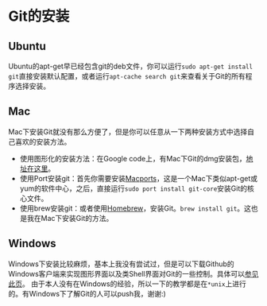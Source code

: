# Git的安装

## Ubuntu
Ubuntu的apt-get早已经包含git的deb文件，你可以运行`sudo apt-get install git`直接安装默认配置，或者运行`apt-cache search git`来查看关于Git的所有程序选择安装。

## Mac
Mac下安装Git就没有那么方便了，但是你可以任意从一下两种安装方式中选择自己喜欢的安装方法。
* 使用图形化的安装方法：在Google code上，有Mac下Git的dmg安装包，[地址在这里](http://code.google.com/p/git-osx-installer/)。
* 使用Port安装git：首先你需要安装[Macports](http://www.macports.org/)，这是一个Mac下类似apt-get或yum的软件中心，之后，直接运行`sudo port install git-core`安装Git的核心文件。
* 使用brew安装git：或者使用[Homebrew](https://github.com/mxcl/homebrew)，安装Git。`brew install git`。这也是我在Mac下安装Git的方法。

## Windows
Windows下安装比较麻烦，基本上我没有尝试过，但是可以下载Github的Windows客户端来实现图形界面以及类Shell界面对Git的一些控制。具体可以[参见此页](https://help.github.com/articles/set-up-git#platform-windows)。 由于本人没有在Windows的经验，所以一下的教学都是在`*unix`上进行的。有Windows下了解Git的人可以push我，谢谢:)
